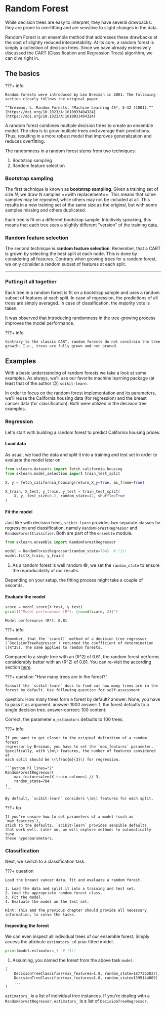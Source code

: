 # Random Forest

While decision trees are easy to interpret, they have several drawbacks: they
are prone to overfitting and are sensitive to slight changes in the data.

Random Forest is an ensemble method that addresses these drawbacks at the cost
of slightly reduced interpretability. At its core, a random forest is simply a
collection of decision trees. Since we have already extensively discussed the
CART (Classification and Regression Trees) algorithm, we can dive right in.

## The basics

???+ info

    Random forests were introduced by Leo Breiman in 2001. The following 
    section closely follows the original paper.

    ^^Breiman, L. Random Forests. *Machine Learning 45*, 5–32 (2001).^^
    [https://doi.org/10.1023/A:1010933404324](https://doi.org/10.1023/A:1010933404324)

A random forest combines multiple decision trees to create an ensemble model.
The idea is to grow multiple trees and average their predictions. Thus, 
resulting in a more robust model that improves generalization and reduces
overfitting.

The randomness in a random forest stems from two techniques:

1. Bootstrap sampling
2. Random feature selection

### Bootstrap sampling

The first technique is known as **bootstrap sampling**. Given a
training set of size $N$, we draw $N$ samples ==with replacement==. This means 
that some samples may be repeated, while others may not be included at all. 
This results in a new training set of the same size as the original, but with 
some samples missing and others duplicated.

Each tree is fit on a different bootstrap sample. Intuitively speaking, this 
means that each tree sees a slightly different "version" of the training data.

### Random feature selection

The second technique is **random feature selection**. 
Remember, that a CART is grown by selecting the best split at each node.
This is done by considering all features. Contrary when growing trees for a 
random forest, we only consider a random subset of features at each split. 

---

### Putting it all together

Each tree in a random forest is fit on a bootstrap sample and uses a random
subset of features at each split.
In case of regression, the predictions of all trees are simply averaged. In 
case of classification, the majority vote is taken. 

It was observed that introducing randomness in the tree-growing process
improves the model performance.

???+ info

    Contrary to the classic CART, random forests do not constrain the tree 
    growth. I.e., trees are fully grown and not pruned.

## Examples

With a basic understanding of random forests we take a look at some 
examples. As always, we'll use our favorite machine learning package (at 
least that of the author :wink:) `scikit-learn`.

In order to focus on the random forest implementation and its parameters, we'll
reuse the California housing data (for regression) and the breast cancer data
(for classification). Both were utilized in the decision tree examples.

### Regression

Let's start with building a random forest to predict California housing prices.

#### Load data

As usual, we load the data and split it into a training and test set in 
order to evaluate the model later on.

```python
from sklearn.datasets import fetch_california_housing
from sklearn.model_selection import train_test_split

X, y = fetch_california_housing(return_X_y=True, as_frame=True)

X_train, X_test, y_train, y_test = train_test_split(
    X, y, test_size=0.2, random_state=42, shuffle=True
)
```

#### Fit the model

Just like with decision trees, `scikit-learn` provides two separate classes 
for regression and classification, namely `RandomForestRegressor` and 
`RandomForestClassifier`. Both are part of the `ensemble` module.

```python
from sklearn.ensemble import RandomForestRegressor

model = RandomForestRegressor(random_state=784)  # (1)!
model.fit(X_train, y_train)
```

1. As a random forest is well random :sweat_smile:, we set the 
   `random_state` to ensure the reproducibility of our results.

Depending on your setup, the fitting process might take a couple of seconds.

#### Evaluate the model

```python
score = model.score(X_test, y_test)
print(f"Model performance (R²): {round(score, 2)}")
```

```title=">>> Output"
Model performance (R²): 0.81
```

???+ info

    Remember, that the `score()` method of a decision tree regressor 
    (`DecisionTreeRegressor`) returned the coefficient of determination 
    \(R^2\). The same applies to random forests.

Compared to a single tree with an \(R^2\) of 0.61, the random forest performs
considerably better with an \(R^2\) of 0.81. You can re-visit the according 
section [here](cart.md#fit-and-evaluate-the-model).

???+ question "How many trees are in the forest?"
    
    Consult the `scikit-learn` docs to find out how many trees are in the 
    forest by default. Use following question for self-assessment.

<?quiz?>
question: How many trees form a forest by default?
answer: None, you have to pass it as argument.
answer: 1000
answer: 1, the forest defaults to a single decision tree.
answer-correct: 100
content:
<p>Correct, the parameter <code>n_estimators</code> defaults to 100 trees.</p>
<?/quiz?>

???+ info

    If you want to get closer to the original definition of a random forest 
    regressor by Breiman, you have to set the `max_features` parameter. 
    Specifically, with \(m\) features, the number of features considered at 
    each split should be \(\frac{m}{3}\) for regression.

    ```python hl_lines="2"
    RandomForestRegressor(
        max_features=len(X_train.columns) // 3,
        random_state=784
    )
    ```

    By default, `scikit-learn` considers \(m\) features for each split.

???+ tip

    If you're unsure how to set parameters of a model (such as `max_features`),
    stick to the defaults. `scikit-learn` provides sensible defaults 
    that work well. Later on, we will explore methods to automatically tune 
    these hyperparameters.

### Classification

Next, we switch to a classification task.

???+ question

    Load the breast cancer data, fit and evaluate a random forest.
    
    1. Load the data and split it into a training and test set.
    2. Load the appropriate random forest class.
    3. Fit the model.
    4. Evaluate the model on the test set.

    Hint: This and the previous chapter should provide all necessary
    information, to solve the tasks.

#### Inspecting the forest

We can even inspect all individual trees of our ensemble forest. Simply access
the attribute `estimators_` of your fitted model.

```python
print(model.estimators_)  # (1)!
```

1. Assuming, you named the forest from the above task `model`.

```title=">>> Output"
[
    DecisionTreeClassifier(max_features=1.0, random_state=1877362837), 
    DecisionTreeClassifier(max_features=1.0, random_state=1395144809)
    ...
]
```

`estimators_` is a list of individual tree instances. If you're dealing with a
`RandomForestRegressor`, `estimators_` is a list of `DecisionTreeRegressor`.
